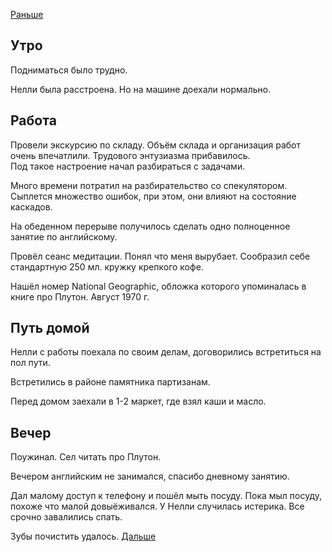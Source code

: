 [Раньше](2021.01.13.md)  
## Утро
Подниматься было трудно.

Нелли была расстроена. Но на машине доехали нормально.
## Работа
Провели экскурсию по складу. Объём склада и организация работ очень впечатлили. Трудового энтузиазма прибавилось.  
Под такое настроение начал разбираться с задачами.

Много времени потратил на разбирательство со спекулятором. Сыплется множество ошибок, при этом, они влияют на состояние каскадов.

На обеденном перерыве получилось сделать одно полноценное занятие по английскому.

Провёл сеанс медитации. Понял что меня вырубает. Сообразил себе стандартную 250 мл. кружку крепкого кофе.

Нашёл номер National Geographic, обложка которого упоминалась в книге про Плутон. Август 1970 г.
## Путь домой
Нелли с работы поехала по своим делам, договорились встретиться на пол пути.

Встретились в районе памятника партизанам.

Перед домом заехали в 1-2 маркет, где взял каши и масло.
## Вечер
Поужинал. Сел читать про Плутон.

Вечером английским не занимался, спасибо дневному занятию.

Дал малому доступ к телефону и пошёл мыть посуду. Пока мыл посуду, похоже что малой довыёживался. У Нелли случилась истерика. Все срочно завалились спать.

Зубы почистить удалось.
[Дальше](2021.01.15.md)
